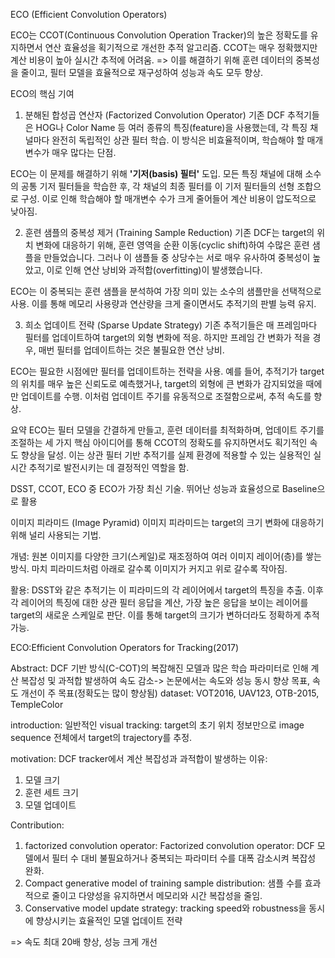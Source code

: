 ECO (Efficient Convolution Operators)

ECO는 CCOT(Continuous Convolution Operation Tracker)의 높은 정확도를 유지하면서 연산 효율성을 획기적으로 개선한 추적 알고리즘. 
CCOT는 매우 정확했지만 계산 비용이 높아 실시간 추적에 어려움. 
=> 이를 해결하기 위해 훈련 데이터의 중복성을 줄이고, 필터 모델을 효율적으로 재구성하여 성능과 속도 모두 향상.

ECO의 핵심 기여

1. 분해된 합성곱 연산자 (Factorized Convolution Operator)
기존 DCF 추적기들은 HOG나 Color Name 등 여러 종류의 특징(feature)을 사용했는데, 각 특징 채널마다 완전히 독립적인 상관 필터 학습. 이 방식은 비효율적이며, 학습해야 할 매개변수가 매우 많다는 단점.

ECO는 이 문제를 해결하기 위해 **'기저(basis) 필터'** 도입. 모든 특징 채널에 대해 소수의 공통 기저 필터들을 학습한 후, 각 채널의 최종 필터를 이 기저 필터들의 선형 조합으로 구성. 이로 인해 학습해야 할 매개변수 수가 크게 줄어들어 계산 비용이 압도적으로 낮아짐.

2. 훈련 샘플의 중복성 제거 (Training Sample Reduction)
기존 DCF는 target의 위치 변화에 대응하기 위해, 훈련 영역을 순환 이동(cyclic shift)하여 수많은 훈련 샘플을 만들었습니다. 그러나 이 샘플들 중 상당수는 서로 매우 유사하여 중복성이 높았고, 이로 인해 연산 낭비와 과적합(overfitting)이 발생했습니다.

ECO는 이 중복되는 훈련 샘플을 분석하여 가장 의미 있는 소수의 샘플만을 선택적으로 사용. 이를 통해 메모리 사용량과 연산량을 크게 줄이면서도 추적기의 판별 능력 유지.

3. 희소 업데이트 전략 (Sparse Update Strategy)
기존 추적기들은 매 프레임마다 필터를 업데이트하여 target의 외형 변화에 적응. 하지만 프레임 간 변화가 적을 경우, 매번 필터를 업데이트하는 것은 불필요한 연산 낭비.

ECO는 필요한 시점에만 필터를 업데이트하는 전략을 사용. 예를 들어, 추적기가 target의 위치를 매우 높은 신뢰도로 예측했거나, target의 외형에 큰 변화가 감지되었을 때에만 업데이트를 수행. 이처럼 업데이트 주기를 유동적으로 조절함으로써, 추적 속도를 향상.

요약
ECO는 필터 모델을 간결하게 만들고, 훈련 데이터를 최적화하며, 업데이트 주기를 조절하는 세 가지 핵심 아이디어를 통해 CCOT의 정확도를 유지하면서도 획기적인 속도 향상을 달성. 이는 상관 필터 기반 추적기를 실제 환경에 적용할 수 있는 실용적인 실시간 추적기로 발전시키는 데 결정적인 역할을 함.

DSST, CCOT, ECO 중 ECO가 가장 최신 기술. 뛰어난 성능과 효율성으로 Baseline으로 활용


이미지 피라미드 (Image Pyramid)
이미지 피라미드는 target의 크기 변화에 대응하기 위해 널리 사용되는 기법.

개념: 원본 이미지를 다양한 크기(스케일)로 재조정하여 여러 이미지 레이어(층)를 쌓는 방식. 마치 피라미드처럼 아래로 갈수록 이미지가 커지고 위로 갈수록 작아짐.

활용: DSST와 같은 추적기는 이 피라미드의 각 레이어에서 target의 특징을 추출. 이후 각 레이어의 특징에 대한 상관 필터 응답을 계산, 가장 높은 응답을 보이는 레이어를 target의 새로운 스케일로 판단. 이를 통해 target의 크기가 변하더라도 정확하게 추적 가능.


ECO:Efficient Convolution Operators for Tracking(2017)

Abstract:
DCF 기반 방식(C-COT)의 복잡해진 모델과 많은 학습 파라미터로 인해 계산 복잡성 및 과적합 발생하여 속도 감소-> 논문에서는 속도와 성능 동시 향상 목표, 속도 개선이 주 목표(정확도는 많이 향상됨)
dataset: VOT2016, UAV123, OTB-2015, TempleColor

introduction:
일반적인 visual tracking: target의 초기 위치 정보만으로 image sequence 전체에서 target의 trajectory를 추정.

motivation:
DCF tracker에서 계산 복잡성과 과적합이 발생하는 이유:
1. 모델 크기
2. 훈련 세트 크기
3. 모델 업데이트

Contribution:

1. factorized convolution operator: Factorized convolution operator: DCF 모델에서 필터 수 대비 불필요하거나 중복되는 파라미터 수를 대폭 감소시켜 복잡성 완화.
2. Compact generative model of training sample distribution: 샘플 수를 효과적으로 줄이고 다양성을 유지하면서 메모리와 시간 복잡성을 줄임.
3. Conservative model update strategy: tracking speed와 robustness을 동시에 향상시키는 효율적인 모델 업데이트 전략

=> 속도 최대 20배 향상, 성능 크게 개선

